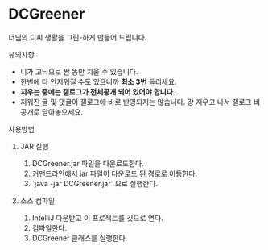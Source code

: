 # DCGreener

너님의 디씨 생활을 그린-하게 만들어 드립니다.

유의사항
- 니가 고닉으로 싼 똥만 치울 수 있습니다.
- 한번에 다 안지워질 수도 있으니까 **최소 3번** 돌리세요.
- **지우는 중에는 갤로그가 전체공개 되어 있어야 합니다.**
- 지워진 글 및 댓글이 갤로그에 바로 반영되지는 않습니다. 걍 지우고 나서 갤로그 비공개로 닫아놓으세요.


사용방법
1. JAR 실행 
    1. DCGreener.jar 파일을 다운로드한다.
    2. 커맨드라인에서 jar 파일이 다운로드 된 경로로 이동한다.
    3. \`java -jar DCGreener.jar\` 으로 실행한다.

2. 소스 컴파일
    1. IntelliJ 다운받고 이 프로젝트를 깃으로 연다.
    2. 컴파일한다.
    3.  DCGreener 클래스를 실행한다.

